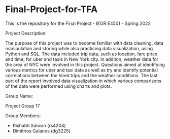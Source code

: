 # Final-Project-for-TFA
This is the repository for the Final Project - IEOR E4501 - Spring 2022

Project Description: 

The purpose of this project was to become familiar with data cleaning, data manipulation and storing while also practicing data visualization, using Python and SQL. The data included trip data, such as location, fare price and time, for uber and taxis in New York city. In additon, weather data for the area of NYC were involved in this project. Questions aimed at identifying various metrics for uber and taxi data as well as try and identify potential correlations between the hired trips and the weather conditions. The last part of the report involved data visualization in which various comparisons of the data were performed using charts and plots. 

Group Name: 

Project Group 17

Group Members: 

- Rishabh Salwan (rs4204)
- Dimitrios Galanos (dg3225) 

